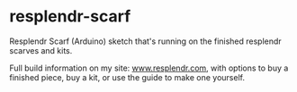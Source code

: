 # resplendr-scarf
Resplendr Scarf (Arduino) sketch that's running on the finished resplendr scarves and kits.

Full build information on my site: www.resplendr.com, with options to buy a finished piece, buy a kit, or use the guide to make one yourself.
